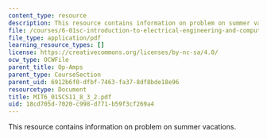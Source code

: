 ```yaml
---
content_type: resource
description: This resource contains information on problem on summer vacations.
file: /courses/6-01sc-introduction-to-electrical-engineering-and-computer-science-i-spring-2011/18cd705d7020c998d771b59f3cf269a4_MIT6_01SCS11_8_3_2.pdf
file_type: application/pdf
learning_resource_types: []
license: https://creativecommons.org/licenses/by-nc-sa/4.0/
ocw_type: OCWFile
parent_title: Op-Amps
parent_type: CourseSection
parent_uid: 6912b6f0-dfbf-7463-fa37-8df8bde18e96
resourcetype: Document
title: MIT6_01SCS11_8_3_2.pdf
uid: 18cd705d-7020-c998-d771-b59f3cf269a4
---
```

This resource contains information on problem on summer vacations.